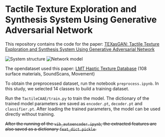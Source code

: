<!--
 * @Author: Mingxin Zhang m.zhang@hapis.u-tokyo.ac.jp
 * @Date: 2023-03-06 03:05:31
 * @LastEditors: Mingxin Zhang
 * @LastEditTime: 2024-08-22 17:58:43
 * Copyright (c) 2023 by Mingxin Zhang, All Rights Reserved. 
-->
# Tactile Texture Exploration and Synthesis System Using Generative Adversarial Network

This repository contains the code for the paper: [TEXasGAN: Tactile Texture Exploration and Synthesis System Using Generative Adversarial Network](https://arxiv.org/abs/2407.11467)

![System structure](https://github.com/shinolab/vibrotactile-autoencoder/blob/main/images/system.jpg?raw=true)
![Network model](https://github.com/shinolab/vibrotactile-autoencoder/blob/main/images/network.jpg?raw=true)

The opendataset used this paper: [LMT Haptic Texture Database](https://zeus.lmt.ei.tum.de/downloads/texture/) (108 surface materials, SoundScans, Movement)

To obtain the preprocessed dataset, run the notebook `preprocess.ipynb`. In this study, we selected 14 classes to build a training dataset.

Run the `TactileCAAE/train.py` to train the model. The dictionary of the trained model parameters are saved as `encoder.pt`, `decoder.pt` and `classifier.pt`. After loading the trained parameters, the model can be used directly without training.

~~After the running of the `vib_autoencoder.ipynb`, the extracted features are also saved as a dictionary `feat_dict.pickle`.~~

